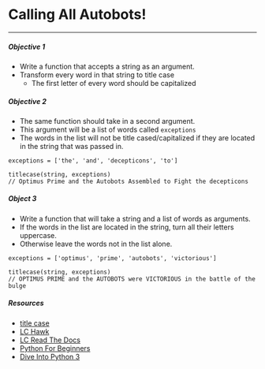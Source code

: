 # Calling All Autobots!
---

#####  Objective 1
* Write a function that accepts a string as an argument. 
* Transform every word in that string to title case
	* The first letter of every word should be capitalized
	
##### Objective 2
* The same function should take in a second argument.
* This argument will be a list of words called `exceptions` 
* The words in the list will not be title cased/capitalized if they are located in the string that was passed in. 

```
exceptions = ['the', 'and', 'decepticons', 'to']

titlecase(string, exceptions)
// Optimus Prime and the Autobots Assembled to Fight the decepticons
```


##### Object 3
* Write a function that will take a string and a list of words as arguments. 
* If the words in the list are located in the string, turn all their letters uppercase. 
* Otherwise leave the words not in the list alone. 

```
exceptions = ['optimus', 'prime', 'autobots', 'victorious']

titlecase(string, exceptions)
// OPTIMUS PRIME and the AUTOBOTS were VICTORIOUS in the battle of the bulge
```

##### Resources

* [title case](http://en.wikipedia.org/wiki/Letter_case#Headings_and_publication_titles)
* [LC Hawk](http://www.secnetix.de/olli/Python/list_comprehensions.hawk)
* [LC Read The Docs](http://python-3-patterns-idioms-test.readthedocs.org/en/latest/Comprehensions.html)
* [Python For Beginners](http://www.pythonforbeginners.com/basics/list-comprehensions-in-python)
* [Dive Into Python 3](http://www.diveintopython3.net/comprehensions.html)
